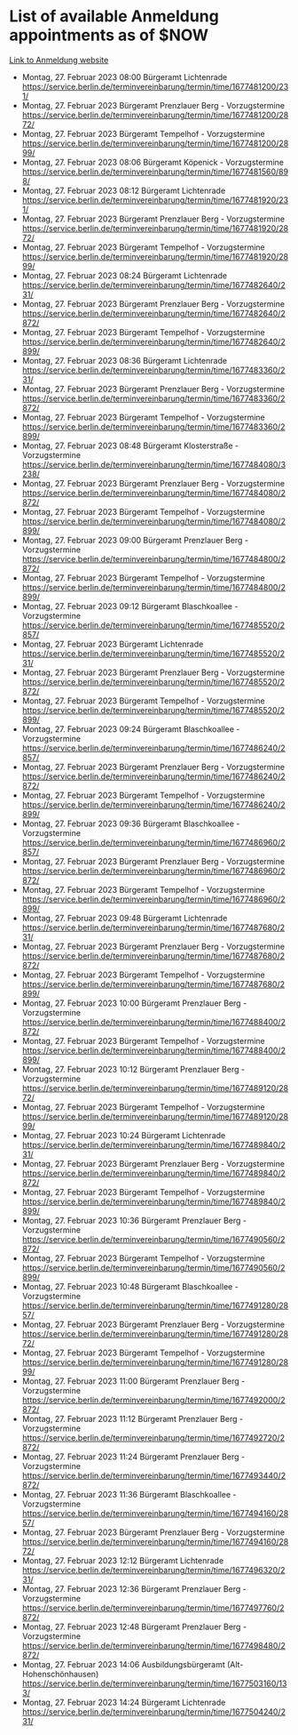 # List of available Anmeldung appointments as of $NOW
[Link to Anmeldung website](https://service.berlin.de/terminvereinbarung/termin/tag.php?termin=1&anliegen[]=120686&dienstleisterlist=122210,122217,327316,122219,327312,122227,327314,122231,327346,122243,327348,122254,122252,329742,122260,329745,122262,329748,122271,327278,122273,327274,122277,327276,330436,122280,327294,122282,327290,122284,327292,122291,327270,122285,327266,122286,327264,122296,327268,150230,329760,122297,327286,122294,327284,122312,329763,122314,329775,122304,327330,122311,327334,122309,327332,317869,122281,327352,122279,329772,122283,122276,327324,122274,327326,122267,329766,122246,327318,122251,327320,122257,327322,122208,327298,122226,327300&herkunft=http%3A%2F%2Fservice.berlin.de%2Fdienstleistung%2F120686%2F)
- Montag, 27. Februar 2023 08:00 Bürgeramt Lichtenrade https://service.berlin.de/terminvereinbarung/termin/time/1677481200/231/
- Montag, 27. Februar 2023  Bürgeramt Prenzlauer Berg - Vorzugstermine https://service.berlin.de/terminvereinbarung/termin/time/1677481200/2872/
- Montag, 27. Februar 2023  Bürgeramt Tempelhof - Vorzugstermine https://service.berlin.de/terminvereinbarung/termin/time/1677481200/2899/
- Montag, 27. Februar 2023 08:06 Bürgeramt Köpenick - Vorzugstermine https://service.berlin.de/terminvereinbarung/termin/time/1677481560/898/
- Montag, 27. Februar 2023 08:12 Bürgeramt Lichtenrade https://service.berlin.de/terminvereinbarung/termin/time/1677481920/231/
- Montag, 27. Februar 2023  Bürgeramt Prenzlauer Berg - Vorzugstermine https://service.berlin.de/terminvereinbarung/termin/time/1677481920/2872/
- Montag, 27. Februar 2023  Bürgeramt Tempelhof - Vorzugstermine https://service.berlin.de/terminvereinbarung/termin/time/1677481920/2899/
- Montag, 27. Februar 2023 08:24 Bürgeramt Lichtenrade https://service.berlin.de/terminvereinbarung/termin/time/1677482640/231/
- Montag, 27. Februar 2023  Bürgeramt Prenzlauer Berg - Vorzugstermine https://service.berlin.de/terminvereinbarung/termin/time/1677482640/2872/
- Montag, 27. Februar 2023  Bürgeramt Tempelhof - Vorzugstermine https://service.berlin.de/terminvereinbarung/termin/time/1677482640/2899/
- Montag, 27. Februar 2023 08:36 Bürgeramt Lichtenrade https://service.berlin.de/terminvereinbarung/termin/time/1677483360/231/
- Montag, 27. Februar 2023  Bürgeramt Prenzlauer Berg - Vorzugstermine https://service.berlin.de/terminvereinbarung/termin/time/1677483360/2872/
- Montag, 27. Februar 2023  Bürgeramt Tempelhof - Vorzugstermine https://service.berlin.de/terminvereinbarung/termin/time/1677483360/2899/
- Montag, 27. Februar 2023 08:48 Bürgeramt Klosterstraße - Vorzugstermine https://service.berlin.de/terminvereinbarung/termin/time/1677484080/3238/
- Montag, 27. Februar 2023  Bürgeramt Prenzlauer Berg - Vorzugstermine https://service.berlin.de/terminvereinbarung/termin/time/1677484080/2872/
- Montag, 27. Februar 2023  Bürgeramt Tempelhof - Vorzugstermine https://service.berlin.de/terminvereinbarung/termin/time/1677484080/2899/
- Montag, 27. Februar 2023 09:00 Bürgeramt Prenzlauer Berg - Vorzugstermine https://service.berlin.de/terminvereinbarung/termin/time/1677484800/2872/
- Montag, 27. Februar 2023  Bürgeramt Tempelhof - Vorzugstermine https://service.berlin.de/terminvereinbarung/termin/time/1677484800/2899/
- Montag, 27. Februar 2023 09:12 Bürgeramt Blaschkoallee - Vorzugstermine https://service.berlin.de/terminvereinbarung/termin/time/1677485520/2857/
- Montag, 27. Februar 2023  Bürgeramt Lichtenrade https://service.berlin.de/terminvereinbarung/termin/time/1677485520/231/
- Montag, 27. Februar 2023  Bürgeramt Prenzlauer Berg - Vorzugstermine https://service.berlin.de/terminvereinbarung/termin/time/1677485520/2872/
- Montag, 27. Februar 2023  Bürgeramt Tempelhof - Vorzugstermine https://service.berlin.de/terminvereinbarung/termin/time/1677485520/2899/
- Montag, 27. Februar 2023 09:24 Bürgeramt Blaschkoallee - Vorzugstermine https://service.berlin.de/terminvereinbarung/termin/time/1677486240/2857/
- Montag, 27. Februar 2023  Bürgeramt Prenzlauer Berg - Vorzugstermine https://service.berlin.de/terminvereinbarung/termin/time/1677486240/2872/
- Montag, 27. Februar 2023  Bürgeramt Tempelhof - Vorzugstermine https://service.berlin.de/terminvereinbarung/termin/time/1677486240/2899/
- Montag, 27. Februar 2023 09:36 Bürgeramt Blaschkoallee - Vorzugstermine https://service.berlin.de/terminvereinbarung/termin/time/1677486960/2857/
- Montag, 27. Februar 2023  Bürgeramt Prenzlauer Berg - Vorzugstermine https://service.berlin.de/terminvereinbarung/termin/time/1677486960/2872/
- Montag, 27. Februar 2023  Bürgeramt Tempelhof - Vorzugstermine https://service.berlin.de/terminvereinbarung/termin/time/1677486960/2899/
- Montag, 27. Februar 2023 09:48 Bürgeramt Lichtenrade https://service.berlin.de/terminvereinbarung/termin/time/1677487680/231/
- Montag, 27. Februar 2023  Bürgeramt Prenzlauer Berg - Vorzugstermine https://service.berlin.de/terminvereinbarung/termin/time/1677487680/2872/
- Montag, 27. Februar 2023  Bürgeramt Tempelhof - Vorzugstermine https://service.berlin.de/terminvereinbarung/termin/time/1677487680/2899/
- Montag, 27. Februar 2023 10:00 Bürgeramt Prenzlauer Berg - Vorzugstermine https://service.berlin.de/terminvereinbarung/termin/time/1677488400/2872/
- Montag, 27. Februar 2023  Bürgeramt Tempelhof - Vorzugstermine https://service.berlin.de/terminvereinbarung/termin/time/1677488400/2899/
- Montag, 27. Februar 2023 10:12 Bürgeramt Prenzlauer Berg - Vorzugstermine https://service.berlin.de/terminvereinbarung/termin/time/1677489120/2872/
- Montag, 27. Februar 2023  Bürgeramt Tempelhof - Vorzugstermine https://service.berlin.de/terminvereinbarung/termin/time/1677489120/2899/
- Montag, 27. Februar 2023 10:24 Bürgeramt Lichtenrade https://service.berlin.de/terminvereinbarung/termin/time/1677489840/231/
- Montag, 27. Februar 2023  Bürgeramt Prenzlauer Berg - Vorzugstermine https://service.berlin.de/terminvereinbarung/termin/time/1677489840/2872/
- Montag, 27. Februar 2023  Bürgeramt Tempelhof - Vorzugstermine https://service.berlin.de/terminvereinbarung/termin/time/1677489840/2899/
- Montag, 27. Februar 2023 10:36 Bürgeramt Prenzlauer Berg - Vorzugstermine https://service.berlin.de/terminvereinbarung/termin/time/1677490560/2872/
- Montag, 27. Februar 2023  Bürgeramt Tempelhof - Vorzugstermine https://service.berlin.de/terminvereinbarung/termin/time/1677490560/2899/
- Montag, 27. Februar 2023 10:48 Bürgeramt Blaschkoallee - Vorzugstermine https://service.berlin.de/terminvereinbarung/termin/time/1677491280/2857/
- Montag, 27. Februar 2023  Bürgeramt Prenzlauer Berg - Vorzugstermine https://service.berlin.de/terminvereinbarung/termin/time/1677491280/2872/
- Montag, 27. Februar 2023  Bürgeramt Tempelhof - Vorzugstermine https://service.berlin.de/terminvereinbarung/termin/time/1677491280/2899/
- Montag, 27. Februar 2023 11:00 Bürgeramt Prenzlauer Berg - Vorzugstermine https://service.berlin.de/terminvereinbarung/termin/time/1677492000/2872/
- Montag, 27. Februar 2023 11:12 Bürgeramt Prenzlauer Berg - Vorzugstermine https://service.berlin.de/terminvereinbarung/termin/time/1677492720/2872/
- Montag, 27. Februar 2023 11:24 Bürgeramt Prenzlauer Berg - Vorzugstermine https://service.berlin.de/terminvereinbarung/termin/time/1677493440/2872/
- Montag, 27. Februar 2023 11:36 Bürgeramt Blaschkoallee - Vorzugstermine https://service.berlin.de/terminvereinbarung/termin/time/1677494160/2857/
- Montag, 27. Februar 2023  Bürgeramt Prenzlauer Berg - Vorzugstermine https://service.berlin.de/terminvereinbarung/termin/time/1677494160/2872/
- Montag, 27. Februar 2023 12:12 Bürgeramt Lichtenrade https://service.berlin.de/terminvereinbarung/termin/time/1677496320/231/
- Montag, 27. Februar 2023 12:36 Bürgeramt Prenzlauer Berg - Vorzugstermine https://service.berlin.de/terminvereinbarung/termin/time/1677497760/2872/
- Montag, 27. Februar 2023 12:48 Bürgeramt Prenzlauer Berg - Vorzugstermine https://service.berlin.de/terminvereinbarung/termin/time/1677498480/2872/
- Montag, 27. Februar 2023 14:06 Ausbildungsbürgeramt (Alt- Hohenschönhausen) https://service.berlin.de/terminvereinbarung/termin/time/1677503160/133/
- Montag, 27. Februar 2023 14:24 Bürgeramt Lichtenrade https://service.berlin.de/terminvereinbarung/termin/time/1677504240/231/
